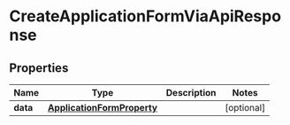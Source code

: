 

# CreateApplicationFormViaApiResponse


## Properties

| Name | Type | Description | Notes |
|------------ | ------------- | ------------- | -------------|
|**data** | [**ApplicationFormProperty**](ApplicationFormProperty.md) |  |  [optional] |



